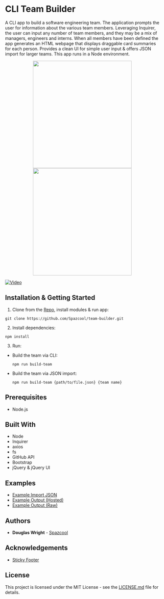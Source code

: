 # CLI Team Builder
A CLI app to build a software engineering team. The application prompts the user for information about the various team members. Leveraging Inquirer, the user can input any number of team members, and they may be a mix of managers, engineers and interns. When all members have been defined the app generates an HTML webpage that displays draggable card summaries for each person. Provides a clean UI for simple user input & offers JSON import for larger teams. This app runs in a Node environment.

<p align="center">
   <img width="80%" height="350vh" src="./images/terminal.png"/>
   <img width="80%" height="350vh" src="./images/browser.png"/>
</p>

[![Video](https://img.youtube.com/vi/Lc5zUFDXzLw/0.jpg)](https://www.youtube.com/embed/Lc5zUFDXzLw "video")

## Installation & Getting Started

1. Clone from the [Repo](https://github.com/Spazcool/team-builder), install modules & run app: 

  ```
  git clone https://github.com/Spazcool/team-builder.git
  ```
2. Install dependencies:
  ```
  npm install
  ```
3. Run:
  * Build the team via CLI:
    ```
    npm run build-team
    ```
  * Build the team via JSON import:
    ```
    npm run build-team {path/to/file.json} {team name}
    ```

## Prerequisites

* Node.js

## Built With

* Node
* Inquirer
* axios
* fs
* GitHub API
* Bootstrap
* jQuery & jQuery UI

## Examples

* [Example Import JSON](https://github.com/Spazcool/team-builder/tree/master/data/example.json)
* [Example Output (Hosted)](http://www.spazcool.com/team-builder/index.html)
* [Example Output (Raw)](https://github.com/Spazcool/team-builder/blob/master/index.html)

## Authors

* **Douglas Wright** - [Spazcool](https://github.com/Spazcool)

## Acknowledgements

* [Sticky Footer](https://getbootstrap.com/docs/4.0/examples/sticky-footer/) 

## License

This project is licensed under the MIT License - see the [LICENSE.md](LICENSE.md) file for details.